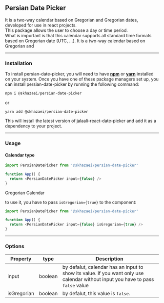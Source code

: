 ## Persian Date Picker

It is a two-way calendar based on Gregorian and Gregorian dates, developed for use in react projects.  
This package allows the user to choose a day or time period.  
What is important is that this calendar supports all standard time formats based on Gregorian date (UTC, ...). It is a two-way calendar based on Gregorian and

---

### Installation

To install persian-date-picker, you will need to have [**npm**](https://npmjs.com/) or [**yarn**](https://yarnpkg.com/) installed on your system. Once you have one of these package managers set up, you can install persian-date-picker by running the following command:

```c
npm i @skhazaei/persian-date-picker
```

or

```plaintext
yarn add @skhazaei/persian-date-picker
```

This will install the latest version of jalaali-react-date-picker and add it as a dependency to your project.

---

### Usage

#### Calendar type

```typescript
import PersianDatePicker from '@skhazaei/persian-date-picker'

function App() {
  return <PersianDatePicker input={false} />
}
```

Gregorian Calendar

to use it, you have to pass `isGregorian={true}` to the component:



```typescript
import PersianDatePicker from '@skhazaei/persian-date-picker'

function App() {
  return <PersianDatePicker input={false} isGregorian={true} />
}
```

---

### Options

| Property    | type    | **Description**                                                                                                                 |
| ----------- | ------- | ------------------------------------------------------------------------------------------------------------------------------- |
| input       | boolean | by defalut, calendar has an input to show its value. if you want only use calendar without input you have to pass `false` value |
| isGregorian | boolean | by defalut, this value is `false`.                                                                                              |
